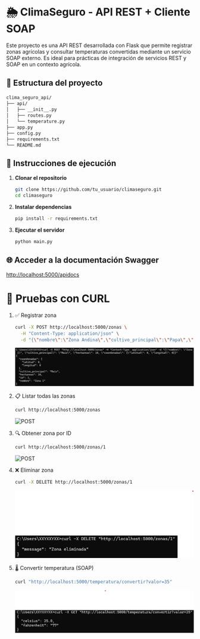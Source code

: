 # 🌦️ ClimaSeguro - API REST + Cliente SOAP

Este proyecto es una API REST desarrollada con Flask que permite registrar zonas agrícolas y consultar temperaturas convertidas mediante un servicio SOAP externo. Es ideal para prácticas de integración de servicios REST y SOAP en un contexto agrícola.

## 📁 Estructura del proyecto

```text
clima_seguro_api/
├── api/
│   ├── __init__.py
│   ├── routes.py
│   └── temperature.py
├── app.py
├── config.py
├── requirements.txt
└── README.md
```


## 🚀 Instrucciones de ejecución

1. **Clonar el repositorio**  
   ```bash
   git clone https://github.com/tu_usuario/climaseguro.git
   cd climaseguro

2. **Instalar dependencias**
   ```bash
   pip install -r requirements.txt

3. **Ejecutar el servidor**
   ```bash
   python main.py

## 🌐 Acceder a la documentación Swagger

[http://localhost:5000/apidocs](http://localhost:5000/apidocs)

# 🔁 Pruebas con CURL

1. ✅ Registrar zona
   ```bash
   curl -X POST http://localhost:5000/zonas \
     -H "Content-Type: application/json" \
     -d "{\"nombre\":\"Zona Andina\",\"cultivo_principal\":\"Papa\",\"hectareas\":120,\"coordenadas\":{\"latitud\":-2.15,\"longitud\":-78.5}}"
   ```
   ![POST](img/POST.png)
   
2. 📋 Listar todas las zonas
   ```bash
   curl http://localhost:5000/zonas
   ```
   ![POST](img/GET.png)

3. 🔍 Obtener zona por ID
   ```bash
   curl http://localhost:5000/zonas/1
   ```
   ![POST](img/GET.png)

4. ❌ Eliminar zona
   ```bash
   curl -X DELETE http://localhost:5000/zonas/1
   ```
   ![POST](img/DELETE.png)

5. 🌡️ Convertir temperatura (SOAP)
   ```bash
   curl "http://localhost:5000/temperatura/convertir?valor=35"
   ```
   ![POST](img/SOAP.png)

